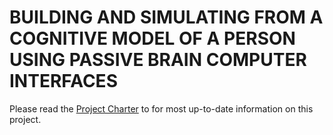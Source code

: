 # BUILDING AND SIMULATING FROM A COGNITIVE MODEL OF A PERSON USING PASSIVE BRAIN COMPUTER INTERFACES

Please read the [Project Charter](Docs/Project_Charter.md) to for most up-to-date information on this project.
